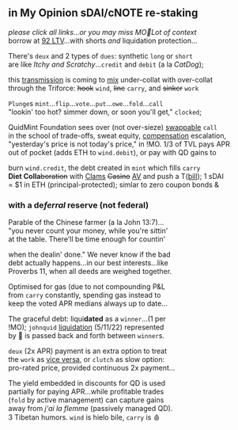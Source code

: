 ## in My Opinion sDAI/cNOTE re-staking
*please click all links...or you may miss MO🔨Lot of context*     
 borrow at [92 LTV](https://twitter.com/QuidMint/status/1788043869113708955)...with shorts *and* liquidation protection...

There's `deux` and 2 types of `dues`: synthetic `long` or `short`  
are like *Itchy and Scratchy*...`credit` and `debit` (a la *CatDog*);  

this [transmission](https://en.wikipedia.org/wiki/Intercarrier_method) is coming to [mix](https://youtu.be/ndQM3kVb06I) under-collat with over-collat  
through the Triforce: ~~hook~~ `wind`, ~~line~~ `carry`, and ~~sinker~~ `work` 

  
`Plunge`s `mint`...`flip`...`vote`...`put`...`owe`...`fold`...`call`   
"lookin' too hot? simmer down, or soon you'll get," `clocked`;  

QuidMint Foundation sees over (not over-sieze) [swappable](https://twitter.com/guil_lambert/status/1772423853316219051) `call`    
in the school of trade-offs, sweat equity,  [compensation](https://www.tabers.com/tabersonline/view/Tabers-Dictionary/730522/all/compensation) escalation,   
"yesterday's price is not today's price," in !MO. 1/3 of TVL pays APR   
out of pocket (adds ETH to `wind.debit`), or
pay with QD gains to  
 
 burn `wind.credit`, the debt created in `mint` which fills `carry`    
 **Diet Colla**~~boration~~ with [Clams](https://twitter.com/clammyclams/status/1781831323356733946) ~~Casino~~ [AV](https://youtu.be/1O25uUy90hU) and push a T([bill](https://twitter.com/OuchMedPA/status/1740514556244623427)); 1 sDAI  
= $1 in ETH (principal-protected); simlar to zero coupon bonds &  


### with a de*ferral* reserve (not federal)  

Parable of the Chinese farmer (a la John 13:7)...   
"you never count your money, while you're sittin'  
at the table. There'll be time enough for countin'  

when the dealin' done." We never know if the bad  
debt actually happens...in our best interests...like  
Proverbs 11, when all deeds are weighed together.    

Optimised for gas (due to not compounding P&L   
from `carry` constantly, spending gas instead to  
 keep the voted APR medians always up to date...   


The graceful debt: liqui**dated** as a `winner`...(1 per  
!MO); `johnquid` [liquidation]((https://mirror.xyz/quid.eth/LZ4pS8tVAAkZVSYqJWoihs19cdMhgWESsLr9dIhvL40)) (5/11/22) represented  
by 👕 is passed back and forth between `winner`s.  

`deux` (2x APR) payment is an extra option to treat  
the `work` as [vice versa](https://www.instagram.com/p/CnPsieFKzRQ/),
or `clutch` as slow option:  
pro-rated price, provided continuous 2x payment...

The yield embedded in discounts for QD is used   
partially for paying APR...while profitable trades  
(`fold` by active management) can capture gains  
away from *j'ai la flemme*  (passively managed QD).  
3 Tibetan humors. `wind` is hielo bile, `carry` is 🩸